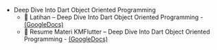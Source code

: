 - Deep Dive Into Dart Object Oriented Programming
    - 📝 Latihan – Deep Dive Into Dart Object Oriented Programming - [(GoogleDocs)](https://docs.google.com/document/d/1cYvcAfcxAeNYRkzA383vCWHJMbahnqGN/edit?usp=sharing&ouid=117292295682396853576&rtpof=true&sd=true)
    - 📝 Resume Materi KMFlutter – Deep Dive Into Dart Object Oriented Programming - [(GoogleDocs)](https://docs.google.com/document/d/1wDTO6DWuWAEY767RWGlHRt9yEt7lcogT/edit?usp=sharing&ouid=117292295682396853576&rtpof=true&sd=true)